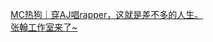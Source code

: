   
[MC热狗｜穿AJ唱rapper，这就是差不多的人生。](http://www.dianyue.me/archives/814/kr0kibq179uiwh50/)  
[张翰工作室来了~](http://www.dianyue.me/archives/489/37c9hg376stqsf2m/)